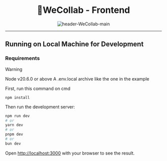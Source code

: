 <h1 align="center">🎩WeCollab - Frontend</h1>
   <p align="center">
   <image alt="header-WeCollab-main" src="https://github.com/user-attachments/assets/2d404250-0068-4725-9e80-d4d8eb682a1e"/>   
   </p>
<hr>    
      
## Running on Local Machine for Development


### Requirements
> [!WARNING]
> Node v20.6.0 or above
> A .env.local archive like the one in the example


First, run this command on cmd
```
npm install
```
Then run the development server:
```bash
npm run dev
# or
yarn dev
# or
pnpm dev
# or
bun dev
```

Open [http://localhost:3000](http://localhost:3000) with your browser to see the result.
